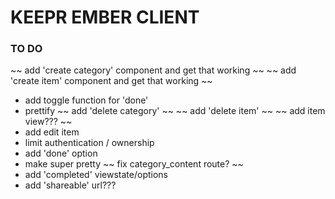 # KEEPR EMBER CLIENT

### TO DO

~~ add 'create category' component and get that working ~~
~~ add 'create item' component and get that working ~~
- add toggle function for 'done'
- prettify
~~ add 'delete category' ~~
~~ add 'delete item' ~~
~~ add item view??? ~~
- add edit item
- limit authentication / ownership
- add 'done' option
- make super pretty
~~ fix category_content route? ~~
- add 'completed' viewstate/options
- add 'shareable' url???
